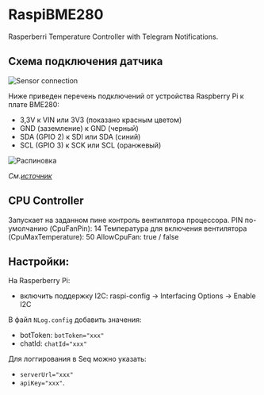 # RaspiBME280
Rasperberri Temperature Controller with Telegram Notifications.

## Схема подключения датчика

![Sensor connection](https://docs.microsoft.com/ru-ru/dotnet/iot/media/rpi-bmp280_i2c-thumb.png)

Ниже приведен перечень подключений от устройства Raspberry Pi к плате BME280:
- 3,3V к VIN или 3V3 (показано красным цветом)
- GND (заземление) к GND (черный)
- SDA (GPIO 2) к SDI или SDA (синий)
- SCL (GPIO 3) к SCK или SCL (оранжевый)

![Распиновка](https://docs.microsoft.com/ru-ru/dotnet/iot/media/gpio-pinout-diagram.png#lightbox)

*См.[источник](https://docs.microsoft.com/ru-ru/dotnet/iot/tutorials/temp-sensor)*

## CPU Controller

Запускает на заданном пине контроль вентилятора процессора.
PIN по-умолчанию (CpuFanPin): 14
Температура для включения вентилятора (CpuMaxTemperature): 50
AllowCpuFan: true / false

## Настройки:

На Rasperberry Pi:
- включить поддержку I2C: raspi-config -> Interfacing Options -> Enable I2C

В файл `NLog.config` добавить значения:
 - botToken: `botToken="xxx"`
 - chatId: `chatId="xxx"`
 
 Для логгирования в Seq можно указать:
 - `serverUrl="xxx"` 
 - `apiKey="xxx"`.
